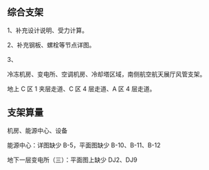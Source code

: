 ## 综合支架

1、补充设计说明、受力计算。

2、补充钢板、螺栓等节点详图。

3、

冷冻机房、变电所、空调机房、冷却塔区域，南侧航空航天展厅风管支架。

地上 C 区 1 夹层走道、C 区 4 层走道、A 区 4 层走道。

## 支架算量

机房、能源中心、设备

能源中心：详图缺少 B-5，平面图缺少 B-10、B-11、B-12

地下一层变电所（三）：平面图上缺少 DJ2、DJ9
